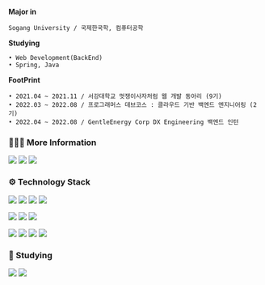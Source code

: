 **Major in**

    Sogang University / 국제한국학, 컴퓨터공학

**Studying**

    • Web Development(BackEnd)
    • Spring, Java

**FootPrint**

    • 2021.04 ~ 2021.11 / 서강대학교 멋쟁이사자처럼 웹 개발 동아리 (9기)
    • 2022.03 ~ 2022.08 / 프로그래머스 데브코스 : 클라우드 기반 백엔드 엔지니어링 (2기)
    • 2022.04 ~ 2022.08 / GentleEnergy Corp DX Engineering 백엔드 인턴

<h3> 👩🏻‍💻 More Information </h3>

<a href="https://cat-tungsten-c56.notion.site/Sumi-Kim-4c30c323240a4d3caa6922b3d1dfcbc3"><img src="https://img.shields.io/badge/Notion-000000?style=flat-square&logo=Notion&logoColor=white&link=https://www.notion.so/Sumi-Kim-d52948749d2d40e5b27c16e539099ade"/></a>
<a href="https://agentsmith.tistory.com"><img src="https://img.shields.io/badge/Blog-0062AD?style=flat-square&logo=Tistory&logoColor=white&link=https://agentsmith.tistory.com"/></a>
<a href="mailto:sumikim323@naver.com"><img src="https://img.shields.io/badge/Email-03C75A?style=flat-square&logo=Naver&logoColor=white&link=https://blog.naver.com/sumikim323"/></a>
 
<h3> ⚙️ Technology Stack </h3>

<img src="https://img.shields.io/badge/C-005AF0?style=flat-square&logo=C&logoColor=white"/></a>
<img src="https://img.shields.io/badge/C++-5000B9?style=flat-square&logo=C%2B%2B&logoColor=white"/></a>
<img src="https://img.shields.io/badge/Python-3766AB?style=flat-square&logo=Python&logoColor=white"/></a>
<img src="https://img.shields.io/badge/Java-007396?style=flat-square&logo=Java&logoColor=white"/></a>

<img src="https://img.shields.io/badge/Spring-6DB33F?style=flat-square&logo=Spring&logoColor=white"/></a>
<img src="https://img.shields.io/badge/Django-B31B1B?style=flat-square&logo=Django&logoColor=white"/></a>
<img src="https://img.shields.io/badge/Flask-00087d?style=flat-square&logo=Flask&logoColor=white"/></a>

<img src="https://img.shields.io/badge/Mysql-4479A1?style=flat-square&logo=Mysql&logoColor=white"/></a>
<img src="https://img.shields.io/badge/Oracle-F80000?style=flat-square&logo=Oracle&logoColor=white"/></a>
<img src="https://img.shields.io/badge/AWS-232F3E?style=flat-square&logo=AmazonAWS&logoColor=white"/></a>
<img src="https://img.shields.io/badge/Docker-006eff?style=flat-square&logo=Docker&logoColor=white"/></a>

<h3> 📘 Studying </h3>

<img src="https://img.shields.io/badge/Spring-6DB33F?style=flat-square&logo=Spring&logoColor=white"/></a>
<img src="https://img.shields.io/badge/Java-007396?style=flat-square&logo=Java&logoColor=white"/></a>


<!-- <h3> 🔥 Power up </h3>

[![Solved.ac Profile](http://mazassumnida.wtf/api/v2/generate_badge?boj=sumikim323)](https://solved.ac/sumikim323/)
![Anurag's GitHub stats](https://github-readme-stats.vercel.app/api?username=su-pernova&show_icons=true&include_all_commits=true&count_private=true) -->

